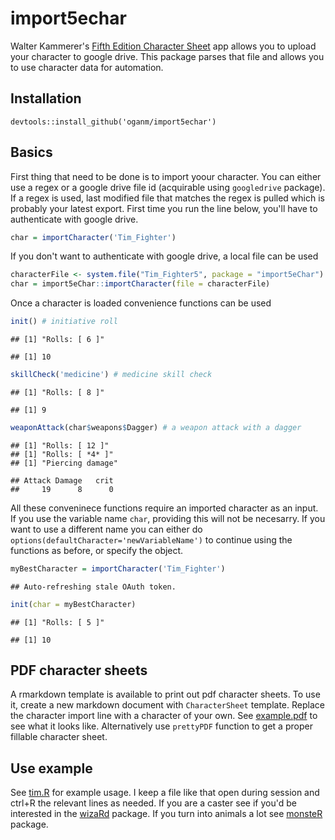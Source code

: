 
import5echar
============

Walter Kammerer's [Fifth Edition Character Sheet](https://play.google.com/store/apps/details?id=com.wgkammerer.testgui.basiccharactersheet.app&hl=en) app allows you to upload your character to google drive. This package parses that file and allows you to use character data for automation.

Installation
------------

    devtools::install_github('oganm/import5echar')

Basics
------

First thing that need to be done is to import yoour character. You can either use a regex or a google drive file id (acquirable using `googledrive` package). If a regex is used, last modified file that matches the regex is pulled which is probably your latest export. First time you run the line below, you'll have to authenticate with google drive.

``` r
char = importCharacter('Tim_Fighter')
```

If you don't want to authenticate with google drive, a local file can be used

``` r
characterFile <- system.file("Tim_Fighter5", package = "import5eChar")
char = import5eChar::importCharacter(file = characterFile)
```

Once a character is loaded convenience functions can be used

``` r
init() # initiative roll
```

    ## [1] "Rolls: [ 6 ]"

    ## [1] 10

``` r
skillCheck('medicine') # medicine skill check
```

    ## [1] "Rolls: [ 8 ]"

    ## [1] 9

``` r
weaponAttack(char$weapons$Dagger) # a weapon attack with a dagger
```

    ## [1] "Rolls: [ 12 ]"
    ## [1] "Rolls: [ *4* ]"
    ## [1] "Piercing damage"

    ## Attack Damage   crit 
    ##     19      8      0

All these conveninece functions require an imported character as an input. If you use the variable name `char`, providing this will not be necesarry. If you want to use a different name you can either do `options(defaultCharacter='newVariableName')` to continue using the functions as before, or specify the object.

``` r
myBestCharacter = importCharacter('Tim_Fighter')
```

    ## Auto-refreshing stale OAuth token.

``` r
init(char = myBestCharacter)
```

    ## [1] "Rolls: [ 5 ]"

    ## [1] 10

PDF character sheets
--------------------

A rmarkdown template is available to print out pdf character sheets. To use it, create a new markdown document with `CharacterSheet` template. Replace the character import line with a character of your own. See [example.pdf](inst/skeleton.pdf) to see what it looks like. Alternatively use `prettyPDF` function to get a proper fillable character sheet.

Use example
-----------

See [tim.R](tim.R) for example usage. I keep a file like that open during session and ctrl+R the relevant lines as needed. If you are a caster see if you'd be interested in the [wizaRd](https://github.com/oganm/wizaRd) package. If you turn into animals a lot see [monsteR](https://github.com/oganm/monsteR) package.
